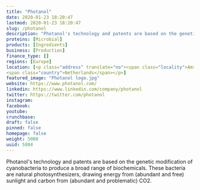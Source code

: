 ```yaml
---
title: "Photanol"
date: 2020-01-23 18:20:47
lastmod: 2020-01-23 18:20:47
slug: /photanol
description: "Photanol's technology and patents are based on the genetic modification of cyanobacteria to produce a broad range of biochemicals. These bacteria are natural photosynthesizers, drawing energy from (abundant and free) sunlight and carbon from (abundant and problematic) CO2."
proteins: [Microbial]
products: [Ingredients]
business: [Production]
finance_type: []
regions: [Europe]
location: [<p class="address" translate="no"><span class="locality">Amsterdam</span><br>
<span class="country">Netherlands</span></p>]
featured_image: "Photanol logo.jpg"
website: https://www.photanol.com/
linkedin: https://www.linkedin.com/company/photanol
twitter: https://twitter.com/photanol
instagram: 
facebook: 
youtube: 
crunchbase: 
draft: false
pinned: false
homepage: false
weight: 5000
uuid: 5884
---
```

Photanol's technology and patents are based on the genetic modification of cyanobacteria to produce a broad range of biochemicals. These bacteria are natural photosynthesizers, drawing energy from (abundant and free) sunlight and carbon from (abundant and problematic) CO2.
